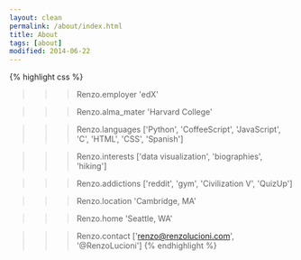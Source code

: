 ```yaml
---
layout: clean
permalink: /about/index.html
title: About
tags: [about]
modified: 2014-06-22
---
```


{% highlight css %}
>>> Renzo.employer
'edX'

>>> Renzo.alma_mater
'Harvard College'

>>> Renzo.languages
['Python', 'CoffeeScript', 'JavaScript', 'C', 'HTML', 'CSS', 'Spanish']

>>> Renzo.interests
['data visualization', 'biographies', 'hiking']

>>> Renzo.addictions
['reddit', 'gym', 'Civilization V', 'QuizUp']

>>> Renzo.location
'Cambridge, MA'

>>> Renzo.home
'Seattle, WA'

>>> Renzo.contact
['renzo@renzolucioni.com', '@RenzoLucioni']
{% endhighlight %}